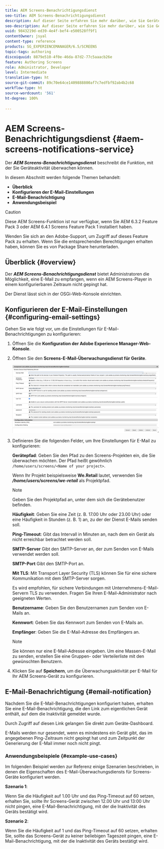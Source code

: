 ```yaml
---
title: AEM Screens-Benachrichtigungsdienst
seo-title: AEM Screens-Benachrichtigungsdienst
description: Auf dieser Seite erfahren Sie mehr darüber, wie Sie Geräteaktivität überwachen können.
seo-description: Auf dieser Seite erfahren Sie mehr darüber, wie Sie Geräteaktivität überwachen können.
uuid: 9843219d-ed39-4e4f-bef4-e500528ff9f1
contentOwner: jsyal
content-type: reference
products: SG_EXPERIENCEMANAGER/6.5/SCREENS
topic-tags: authoring
discoiquuid: 8879e510-4f0e-46da-87d2-77c5aaacb26e
feature: Authoring Screens
role: Administrator, Developer
level: Intermediate
translation-type: ht
source-git-commit: 89c70e64ce1409888800af7c7edfbf92ab4b2c68
workflow-type: ht
source-wordcount: '561'
ht-degree: 100%

---
```



# AEM Screens-Benachrichtigungsdienst {#aem-screens-notifications-service}

<!--removed from metadata: admitteddomains: @adobe.com;@caesars.com-->

Der ***AEM Screens-Benachrichtigungsdienst*** beschreibt die Funktion, mit der Sie Geräteaktivität überwachen können.

In diesem Abschnitt werden folgende Themen behandelt:

* **Überblick**
* **Konfigurieren der E-Mail-Einstellungen**
* **E-Mail-Benachrichtigung**
* **Anwendungsbeispiel**

>[!CAUTION]
>
>Diese AEM Screens-Funktion ist nur verfügbar, wenn Sie AEM 6.3.2 Feature Pack 3 oder AEM 6.4.1 Screens Feature Pack 1 installiert haben.
>
>Wenden Sie sich an den Adobe-Support, um Zugriff auf dieses Feature Pack zu erhalten. Wenn Sie die entsprechenden Berechtigungen erhalten haben, können Sie es von Package Share herunterladen.

## Überblick {#overview}

Der ***AEM Screens-Benachrichtigungsdienst*** bietet Administratoren die Möglichkeit, eine E-Mail zu empfangen, wenn ein AEM Screens-Player in einem konfigurierbaren Zeitraum nicht gepingt hat.

Der Dienst lässt sich in der OSGi-Web-Konsole einrichten.

## Konfigurieren der E-Mail-Einstellungen {#configuring-email-settings}

Gehen Sie wie folgt vor, um die Einstellungen für E-Mail-Benachrichtigungen zu konfigurieren:

1. Öffnen Sie die **Konfiguration der Adobe Experience Manager-Web-Konsole**.
1. Öffnen Sie den **Screens-E-Mail-Überwachungsdienst für Geräte**.

   ![screen_shot_2018-04-26at44602pm](assets/screen_shot_2018-04-26at44602pm.png)

1. Definieren Sie die folgenden Felder, um Ihre Einstellungen für E-Mail zu konfigurieren:

   **Gerätepfad**: Geben Sie den Pfad zu den Screens-Projekten ein, die Sie überwachen möchten. Der Pfad heißt gewöhnlich `/home/users/screens/<Name of your project>`.

   Wenn Ihr Projekt beispielsweise **We.Retail** lautet, verwenden Sie ***/home/users/screens/we-retail*** als Projektpfad.

   >[!NOTE]
   >
   >Geben Sie den Projektpfad an, unter dem sich die Gerätebenutzer befinden.

   **Häufigkeit**: Geben Sie eine Zeit (z. B. 17.00 Uhr oder 23.00 Uhr) oder eine Häufigkeit in Stunden (z. B. 1) an, zu der der Dienst E-Mails senden soll.

   **Ping-Timeout**: Gibt das Intervall in Minuten an, nach dem ein Gerät als nicht erreichbar betrachtet werden soll.

   **SMTP-Server** Gibt den SMTP-Server an, der zum Senden von E-Mails verwendet werden soll.

   **SMTP-Port** Gibt den SMTP-Port an.

   **Mit TLS**: Mit Transport Layer Security (TLS) können Sie für eine sichere Kommunikation mit dem SMTP-Server sorgen.

   Es wird empfohlen, für sichere Verbindungen mit Unternehmens-E-Mail-Servern TLS zu verwenden. Fragen Sie Ihren E-Mail-Administrator nach geeigneten Werten.

   **Benutzername**: Geben Sie den Benutzernamen zum Senden von E-Mails an.

   **Kennwort**: Geben Sie das Kennwort zum Senden von E-Mails an.

   **Empfänger**: Geben Sie die E-Mail-Adresse des Empfängers an.

   >[!NOTE]
   >
   >Sie können nur eine E-Mail-Adresse eingeben. Um eine Massen-E-Mail zu senden, erstellen Sie eine Gruppen- oder Verteilerliste mit den gewünschten Benutzern.

1. Klicken Sie auf **Speichern**, um die Überwachungsaktivität per E-Mail für Ihr AEM Screens-Gerät zu konfigurieren.

## E-Mail-Benachrichtigung {#email-notification}

Nachdem Sie die E-Mail-Benachrichtigungen konfiguriert haben, erhalten Sie eine E-Mail-Benachrichtigung, die den Link zum eigentlichen Gerät enthält, auf dem die Inaktivität gemeldet wurde.

Durch Zugriff auf diesen Link gelangen Sie direkt zum Geräte-Dashboard.

E-Mails werden nur gesendet, wenn es mindestens ein Gerät gibt, das im angegebenen Ping-Zeitraum nicht gepingt hat und zum Zeitpunkt der Generierung der E-Mail immer noch nicht pingt.

### Anwendungsbeispiele {#example-use-cases}

Im folgenden Beispiel werden zur Referenz einige Szenarien beschrieben, in denen die Eigenschaften des E-Mail-Überwachungsdiensts für Screens-Geräte konfiguriert werden.

**Szenario 1**:

Wenn Sie die Häufigkeit auf 1.00 Uhr und das Ping-Timeout auf 60 setzen, erhalten Sie, sollte Ihr Screens-Gerät zwischen 12.00 Uhr und 13:00 Uhr nicht pingen, eine E-Mail-Benachrichtigung, mit der die Inaktivität des Geräts bestätigt wird.

**Szenario 2**:

Wenn Sie die Häufigkeit auf 1 und das Ping-Timeout auf 60 setzen, erhalten Sie, sollte das Screens-Gerät zu keiner beliebigen Tageszeit pingen, eine E-Mail-Benachrichtigung, mit der die Inaktivität des Geräts bestätigt wird.
